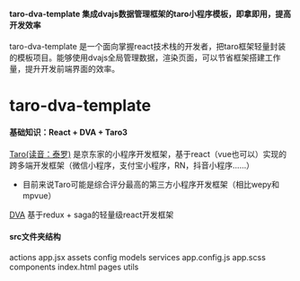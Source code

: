 #### taro-dva-template 集成dvajs数据管理框架的taro小程序模板，即拿即用，提高开发效率
taro-dva-template 是一个面向掌握react技术栈的开发者，把taro框架轻量封装的模板项目。能够使用dvajs全局管理数据，渲染页面，可以节省框架搭建工作量，提升开发前端界面的效率。

# taro-dva-template

#### 基础知识：React + DVA + Taro3 

[Taro(读音：泰罗)](https://github.com/NervJS/taro) 是京东家的小程序开发框架，基于react（vue也可以）实现的跨多端开发框架（微信小程序，支付宝小程序，RN，抖音小程序......）

- 目前来说Taro可能是综合评分最高的第三方小程序开发框架（相比wepy和mpvue）

[DVA](https://github.com/dvajs/dva) 基于redux + saga的轻量级react开发框架


#### src文件夹结构
actions        app.jsx   assets      config      models  services
app.config.js  app.scss  components  index.html  pages   utils



